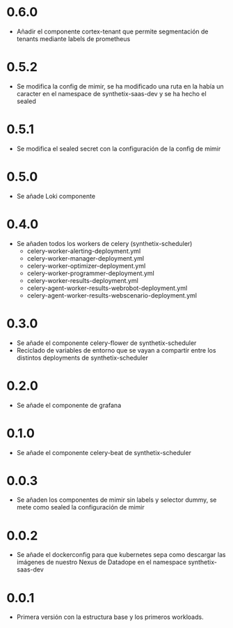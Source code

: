# 0.6.0
* Añadir el componente cortex-tenant que permite segmentación de tenants mediante labels de prometheus
 
# 0.5.2
* Se modifica la config de mimir, se ha modificado una ruta en la había un caracter en el namespace de synthetix-saas-dev y se ha hecho el sealed

# 0.5.1
* Se modifica el sealed secret con la configuración de la config de mimir

# 0.5.0
* Se añade Loki componente

# 0.4.0
* Se añaden todos los workers de celery (synthetix-scheduler)
  - celery-worker-alerting-deployment.yml
  - celery-worker-manager-deployment.yml
  - celery-worker-optimizer-deployment.yml
  - celery-worker-programmer-deployment.yml
  - celery-worker-results-deployment.yml
  - celery-agent-worker-results-webrobot-deployment.yml
  - celery-agent-worker-results-webscenario-deployment.yml

# 0.3.0
* Se añade el componente celery-flower de synthetix-scheduler
* Reciclado de variables de entorno que se vayan a compartir entre los distintos deployments de synthetix-scheduler

# 0.2.0
* Se añade el componente de grafana

# 0.1.0
* Se añade el componente celery-beat de synthetix-scheduler

# 0.0.3
* Se añaden los componentes de mimir sin labels y selector dummy, se mete como sealed la configuración de mimir

# 0.0.2
* Se añade el dockerconfig para que kubernetes sepa como descargar las imágenes de nuestro Nexus de Datadope en el namespace synthetix-saas-dev

# 0.0.1
* Primera versión con la estructura base y los primeros workloads.

